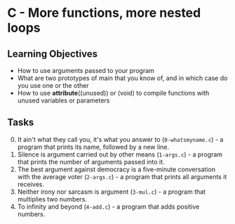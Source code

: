 # C - More functions, more nested loops
## Learning Objectives

- How to use arguments passed to your program
- What are two prototypes of main that you know of, and in which case do you use one or the other
- How to use __attribute__((unused)) or (void) to compile functions with unused variables or parameters

## Tasks

0. It ain't what they call you, it's what you answer to (```0-whatsmyname.c```) - a program that prints its name, followed by a new line. 
1. Silence is argument carried out by other means (```1-args.c```) - a program that prints the number of arguments passed into it.
2. The best argument against democracy is a five-minute conversation with the average voter (```2-args.c```) - a program that prints all arguments it receives.
3. Neither irony nor sarcasm is argument (```3-mul.c```) - a program that multiplies two numbers.
4. To infinity and beyond (```4-add.c```) - a program that adds positive numbers.
